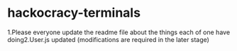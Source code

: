 # hackocracy-terminals
1.Please everyone update the readme file about the things each of one have doing2.User.js updated (modifications are required in the later stage)

